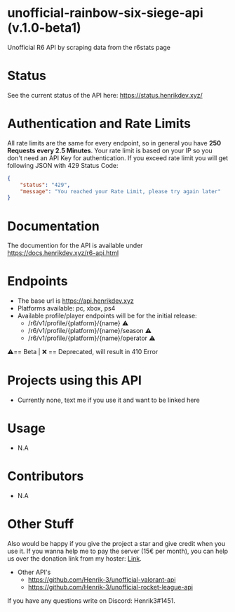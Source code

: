 # unofficial-rainbow-six-siege-api (v.1.0-beta1)
Unofficial R6 API by scraping data from the r6stats page

# Status
See the current status of the API here: https://status.henrikdev.xyz/

# Authentication and Rate Limits
All rate limits are the same for every endpoint, so in general you have **250 Requests every 2.5 Minutes**. Your rate limit is based on your IP so you don't need an API Key for authentication.
If you exceed rate limit you will get following JSON with 429 Status Code:
```json
{
    "status": "429",
    "message": "You reached your Rate Limit, please try again later"
}
```
# Documentation
The documention for the API is available under https://docs.henrikdev.xyz/r6-api.html

# Endpoints
- The base url is https://api.henrikdev.xyz
- Platforms available: pc, xbox, ps4
- Available profile/player endpoints will be for the initial release:
  - /r6/v1/profile/{platform}/{name} ⚠️
  - /r6/v1/profile/{platform}/{name}/season ⚠️
  - /r6/v1/profile/{platform}/{name}/operator ⚠️

⚠️== Beta | ❌ == Deprecated, will result in 410 Error
  
# Projects using this API
- Currently none, text me if you use it and want to be linked here

# Usage
- N.A

# Contributors
- N.A

# Other Stuff
Also would be happy if you give the project a star and give credit when you use it. If you wanna help me to pay the server (15€ per month), you can help us over the donation link from my hoster: [Link](https://spenden.pp-h.eu/7cca1276-84ee-446f-9b07-47c668eaddfe).

- Other API's
  - https://github.com/Henrik-3/unofficial-valorant-api
  - https://github.com/Henrik-3/unofficial-rocket-league-api


If you have any questions write on Discord: Henrik3#1451. 
